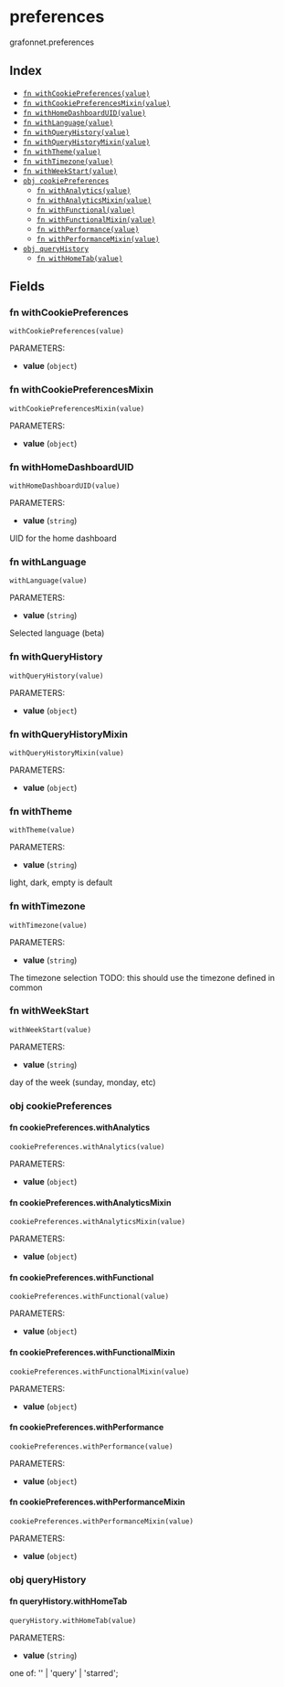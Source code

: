 # preferences

grafonnet.preferences

## Index

* [`fn withCookiePreferences(value)`](#fn-withcookiepreferences)
* [`fn withCookiePreferencesMixin(value)`](#fn-withcookiepreferencesmixin)
* [`fn withHomeDashboardUID(value)`](#fn-withhomedashboarduid)
* [`fn withLanguage(value)`](#fn-withlanguage)
* [`fn withQueryHistory(value)`](#fn-withqueryhistory)
* [`fn withQueryHistoryMixin(value)`](#fn-withqueryhistorymixin)
* [`fn withTheme(value)`](#fn-withtheme)
* [`fn withTimezone(value)`](#fn-withtimezone)
* [`fn withWeekStart(value)`](#fn-withweekstart)
* [`obj cookiePreferences`](#obj-cookiepreferences)
  * [`fn withAnalytics(value)`](#fn-cookiepreferenceswithanalytics)
  * [`fn withAnalyticsMixin(value)`](#fn-cookiepreferenceswithanalyticsmixin)
  * [`fn withFunctional(value)`](#fn-cookiepreferenceswithfunctional)
  * [`fn withFunctionalMixin(value)`](#fn-cookiepreferenceswithfunctionalmixin)
  * [`fn withPerformance(value)`](#fn-cookiepreferenceswithperformance)
  * [`fn withPerformanceMixin(value)`](#fn-cookiepreferenceswithperformancemixin)
* [`obj queryHistory`](#obj-queryhistory)
  * [`fn withHomeTab(value)`](#fn-queryhistorywithhometab)

## Fields

### fn withCookiePreferences

```jsonnet
withCookiePreferences(value)
```

PARAMETERS:

* **value** (`object`)


### fn withCookiePreferencesMixin

```jsonnet
withCookiePreferencesMixin(value)
```

PARAMETERS:

* **value** (`object`)


### fn withHomeDashboardUID

```jsonnet
withHomeDashboardUID(value)
```

PARAMETERS:

* **value** (`string`)

UID for the home dashboard
### fn withLanguage

```jsonnet
withLanguage(value)
```

PARAMETERS:

* **value** (`string`)

Selected language (beta)
### fn withQueryHistory

```jsonnet
withQueryHistory(value)
```

PARAMETERS:

* **value** (`object`)


### fn withQueryHistoryMixin

```jsonnet
withQueryHistoryMixin(value)
```

PARAMETERS:

* **value** (`object`)


### fn withTheme

```jsonnet
withTheme(value)
```

PARAMETERS:

* **value** (`string`)

light, dark, empty is default
### fn withTimezone

```jsonnet
withTimezone(value)
```

PARAMETERS:

* **value** (`string`)

The timezone selection
TODO: this should use the timezone defined in common
### fn withWeekStart

```jsonnet
withWeekStart(value)
```

PARAMETERS:

* **value** (`string`)

day of the week (sunday, monday, etc)
### obj cookiePreferences


#### fn cookiePreferences.withAnalytics

```jsonnet
cookiePreferences.withAnalytics(value)
```

PARAMETERS:

* **value** (`object`)


#### fn cookiePreferences.withAnalyticsMixin

```jsonnet
cookiePreferences.withAnalyticsMixin(value)
```

PARAMETERS:

* **value** (`object`)


#### fn cookiePreferences.withFunctional

```jsonnet
cookiePreferences.withFunctional(value)
```

PARAMETERS:

* **value** (`object`)


#### fn cookiePreferences.withFunctionalMixin

```jsonnet
cookiePreferences.withFunctionalMixin(value)
```

PARAMETERS:

* **value** (`object`)


#### fn cookiePreferences.withPerformance

```jsonnet
cookiePreferences.withPerformance(value)
```

PARAMETERS:

* **value** (`object`)


#### fn cookiePreferences.withPerformanceMixin

```jsonnet
cookiePreferences.withPerformanceMixin(value)
```

PARAMETERS:

* **value** (`object`)


### obj queryHistory


#### fn queryHistory.withHomeTab

```jsonnet
queryHistory.withHomeTab(value)
```

PARAMETERS:

* **value** (`string`)

one of: '' | 'query' | 'starred';